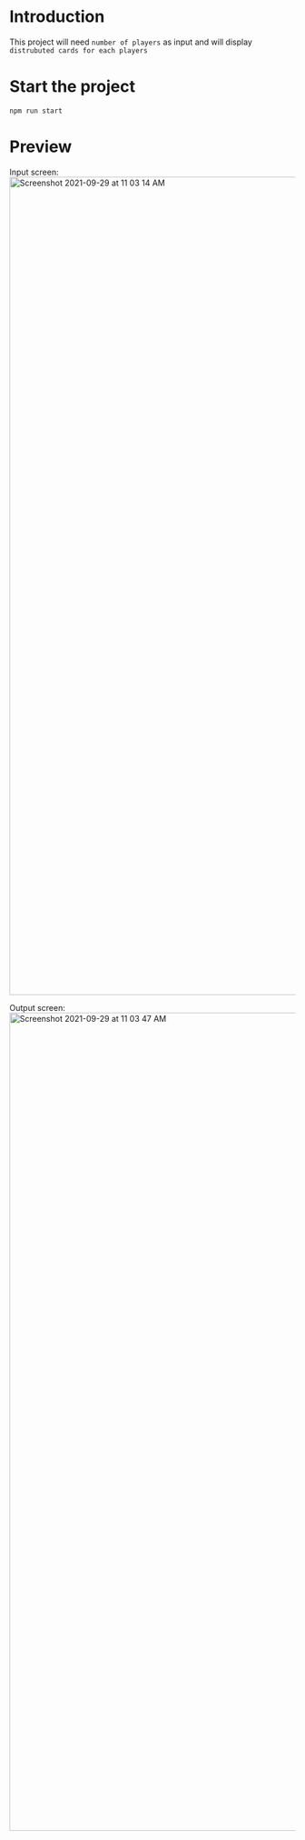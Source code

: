 # Introduction
This project will need `number of players` as input and will display `distrubuted cards for each players`

# Start the project
```npm run start```

# Preview
Input screen:
<img width="1440" alt="Screenshot 2021-09-29 at 11 03 14 AM" src="https://user-images.githubusercontent.com/40559684/135196320-f99dfd1a-ec21-4e95-aa5e-f0d11e0b80b0.png">

Output screen:
<img width="1440" alt="Screenshot 2021-09-29 at 11 03 47 AM" src="https://user-images.githubusercontent.com/40559684/135196333-8a08feed-90b2-446a-b64d-3fff3263226d.png">
